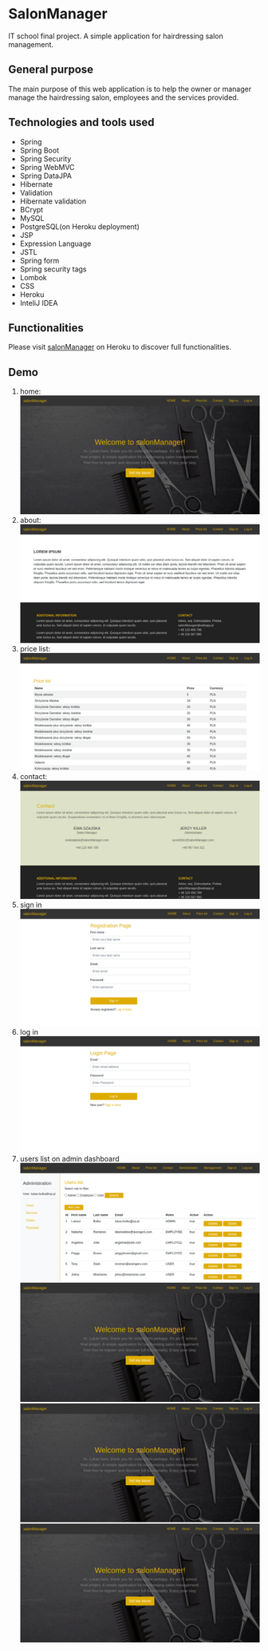 # SalonManager
IT school final project. A simple application for hairdressing salon management.

## General purpose
The main purpose of this web application is to help the owner or manager manage the hairdressing salon, employees and the services provided.

## Technologies and tools used
* Spring
* Spring Boot
* Spring Security
* Spring WebMVC
* Spring DataJPA
* Hibernate
* Validation
* Hibernate validation
* BCrypt
* MySQL
* PostgreSQL(on Heroku deployment)
* JSP
* Expression Language
* JSTL
* Spring form
* Spring security tags
* Lombok
* CSS
* Heroku
* InteliJ IDEA

## Functionalities
Please visit [salonManager](https://salonmanagerfinalproject.herokuapp.com) on Heroku to discover full functionalities.

## Demo
1. home:
![home][home]
1. about:
![about][about]
1. price list:
![priceList][priceList]
1. contact:
![contact][contact]
1. sign in
![signIn][signIn]
1. log in
![logIn][logIn]
1. users list on admin dashboard
![usersList][usersList]
![home][home]
![home][home]
![home][home]


[home]: images/home.png
[about]: images/about.png
[priceList]: images/priceList.png
[contact]: images/contact.png
[signIn]: images/signIn.png
[logIn]: images/logIn.png
[usersList]: images/adminUsers.png
[home]: images/home.png
[home]: images/home.png
[home]: images/home.png
[home]: images/home.png
[home]: images/home.png


